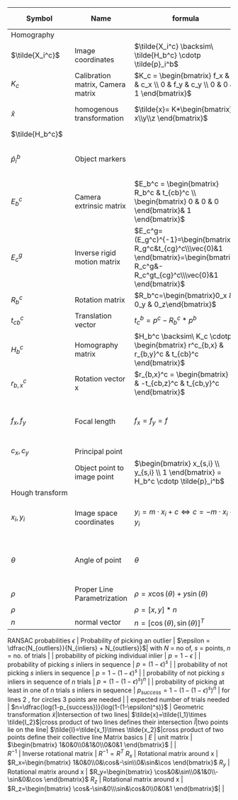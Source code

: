 | Symbol          | Name                        | formula                                                                                                | Description / Example                                 |
|-----------------|-----------------------------|--------------------------------------------------------------------------------------------------------|-------------------------------------------------------|
| Homography      |
| $\tilde{X_i^c}$ | Image coordinates           | $\tilde{X_i^c} \backsim\ \tilde{H_b^c} \cdotp \tilde{p}_i^b$                                           |                                                       |
| $K_c$           | Calibration matrix, Camera matrix          | $K_c = \begin{bmatrix} f_x & 0 & c_x \\ 0 & f_y & c_y \\ 0 & 0 & 1 \end{bmatrix}$                      |                                                  
 $\tilde{x}$| homogenous transformation | $\tilde{x}= K*\begin{bmatrix} x\\y\\z \end{bmatrix}$| for direction of light rays f.e.
| $\tilde{H_b^c}$ |                             |                                                                                                        |                                                       |
| $\tilde{p}_i^b$ | Object markers              |                                                                                                        | Coordinates on the planar object                      |
| $E_b^c$         | Camera extrinsic matrix     | $E_b^c = \begin{bmatrix} R_b^c & t_{cb}^c \\ \begin{bmatrix} 0 & 0 & 0 \end{bmatrix}& 1 \end{bmatrix}$ | Relative pose between object and camera               |
|$E_c^g$ | Inverse rigid motion matrix | $E_c^g=(E_g^c)^{-1}=\begin{bmatrix} R_g^c&t_{cg}^c\\\vec{0}&1 \end{bmatrix}=\begin{bmatrix} R_c^g&-R_c^gt_{cg}^c\\\vec{0}&1 \end{bmatrix}$
| $R_b^c$         | Rotation matrix             |   $R_b^c=\begin{bmatrix}0_x & 0_y & 0_z\end{bmatrix}$                                                                                                     |                                                       |
| $t_{cb}^c$      | Translation vector          |     $t_c^b=p^c-R_b^c*p^b$                                                                                                   |                                                       |
| $H_b^c$         | Homography matrix           | $H_b^c \backsim\ K_c \cdotp \begin{bmatrix} r^c_{b,x} & r_{b,y}^c & t_{cb}^c \end{bmatrix}$            |                                                       |
| $r_{b,x}^c$     | Rotation vector x           | $r_{b,x}^c = \begin{bmatrix} 0 & -t_{cb,z}^c & t_{cb,y}^c \end{bmatrix}$                               |                                                       |
| $f_x, f_y$      | Focal length                | $f_x = f_y = f$                                                                                        | assume: focal length is the same in both directions   |
| $c_x, c_y$      | Principal point             |                                                                                                        |                                                       |
|                 | Object point to image point | $\begin{bmatrix} x_{s,i} \\ y_{s,i} \\ 1 \end{bmatrix} = H_b^c \cdotp \tilde{p}_i^b$                   |                                                       |
| Hough&nbsp;transform |
| $x_i, y_i$           | Image space coordinates     | $y_i = m \cdotp x_i + c \Leftrightarrow c = - m \cdotp x_i + y_i$                                    | Converted to parameter space, lines                 |
| $\theta$             | Angle of point              | $\theta$                                                                                             | angle between $x$ and line in parameter space       |
| $\rho$               | Proper Line Parametrization | $\rho = x \cos(\theta) + y \sin(\theta)$                                                             | length of line                                      |
| $\rho$               |                             | $\rho =[x,y]*n$                                                                                      |                                                     |
| $n$                  | normal vector               | $n = [\cos(\theta), \sin(\theta)]^T$                                                                 |                                                     | 
RANSAC&nbsp;probabilities
$\epsilon$ | Probability of picking an outlier | $\epsilon = \dfrac{N_{outliers}}{N_{inliers} + N_{outliers}}$| with $N$ = no of, $s$ = points, $n$ = no. of trials 
|                 | probability of picking individual inlier | $p=1-\epsilon$
|                 | probability of picking $s$ inliers in sequence | $p=(1-\epsilon)^s$
|                 | probability of not picking $s$ inliers in sequence | $p=1-(1-\epsilon)^s$
|                 | probability of not picking $s$ inliers in sequence of $n$ trials | $p=(1-(1-\epsilon)^s)^n$
|                 | probability of picking at least in one of $n$ trials $s$ inliers in sequence | $p_{success}=1-(1-(1-\epsilon)^s)^n$ | for lines 2 , for circles 3 points are needed 
|                 | expected number of trials needed | $n=\dfrac{log(1-p_{success})}{log(1-(1-\epsilon)^s)}$ | 
Geometric transformation
$\tilde{x}$|Intersection of two lines| $\tilde{x}=\tilde{I_1}\times \tilde{I_2}$|cross product of two lines defines their intersection
$\tilde{I}$|two points lie on the line| $\tilde{I}=\tilde{x_1}\times \tilde{x_2}$|cross product of two points define their collective line
Matrix basics
| $E$                       | unit matrix                                                               | $\begin{bmatrix} 1&0&0\\0&1&0\\0&0&1  \end{bmatrix}$                                                                                       |                                                           |                                             
$R^{-1}$ | Inverse rotational matrix | $R^{-1} = R^T$
$R_x$ | Rotational matrix around x | $R_x=\begin{bmatrix} 1&0&0\\0&\cos&-\sin\\0&\sin&\cos  \end{bmatrix}$
$R_y$ | Rotational matrix around x | $R_y=\begin{bmatrix} \cos&0&\sin\\0&1&0\\-\sin&0&\cos  \end{bmatrix}$
$R_z$ | Rotational matrix around x | $R_z=\begin{bmatrix} \cos&-\sin&0\\\sin&\cos&0\\0&0&1 \end{bmatrix}$|
|